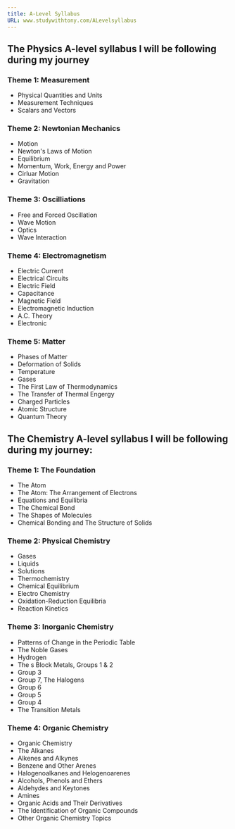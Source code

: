```yaml
---
title: A-Level Syllabus
URL: www.studywithtony.com/ALevelsyllabus
---
```


## The Physics A-level syllabus I will be following during my journey


### Theme 1: Measurement

  * Physical Quantities and Units
  * Measurement Techniques
  * Scalars and Vectors

### Theme 2: Newtonian Mechanics

  * Motion
  * Newton's Laws of Motion
  * Equilibrium
  * Momentum, Work, Energy and Power
  * Cirluar Motion
  * Gravitation

### Theme 3: Oscilliations

  * Free and Forced Oscillation
  * Wave Motion
  * Optics
  * Wave Interaction

### Theme 4: Electromagnetism

  * Electric Current
  * Electrical Circuits
  * Electric Field
  * Capacitance
  * Magnetic Field
  * Electromagnetic Induction
  * A.C. Theory
  * Electronic

### Theme 5: Matter

  * Phases of Matter
  * Deformation of Solids
  * Temperature
  * Gases
  * The First Law of Thermodynamics
  * The Transfer of Thermal Engergy
  * Charged Particles
  * Atomic Structure
  * Quantum Theory  


## The Chemistry A-level syllabus I will be following during my journey:

### Theme 1: The Foundation

  * The Atom
  * The Atom: The Arrangement of Electrons
  * Equations and Equilibria
  * The Chemical Bond
  * The Shapes of Molecules
  * Chemical Bonding and The Structure of Solids

### Theme 2: Physical Chemistry

  * Gases
  * Liquids
  * Solutions
  * Thermochemistry
  * Chemical Equilibrium
  * Electro Chemistry
  * Oxidation-Reduction Equilibria
  * Reaction Kinetics
  
### Theme 3: Inorganic Chemistry

  * Patterns of Change in the Periodic Table
  * The Noble Gases
  * Hydrogen
  * The s Block Metals, Groups 1 & 2
  * Group 3
  * Group 7, The Halogens
  * Group 6
  * Group 5
  * Group 4
  * The Transition Metals

### Theme 4: Organic Chemistry

  * Organic Chemistry
  * The Alkanes
  * Alkenes and Alkynes
  * Benzene and Other Arenes
  * Halogenoalkanes and Helogenoarenes
  * Alcohols, Phenols and Ethers
  * Aldehydes and Keytones
  * Amines
  * Organic Acids and Their Derivatives
  * The Identification of Organic Compounds
  * Other Organic Chemistry Topics
